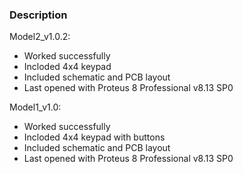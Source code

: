 ### Description

Model2_v1.0.2:
- Worked successfully
- Incloded 4x4 keypad
- Included schematic and PCB layout
- Last opened with Proteus 8 Professional v8.13 SP0

Model1_v1.0:
- Worked successfully
- Incloded 4x4 keypad with buttons
- Included schematic and PCB layout
- Last opened with Proteus 8 Professional v8.13 SP0